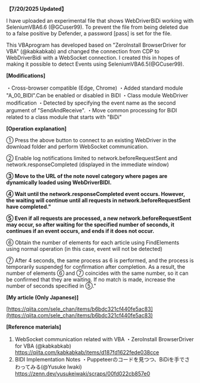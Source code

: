 **【7/20/2025 Updated】**

I have uploaded an experimental file that shows WebDriverBiDi working with SeleniumVBA6.6 (@GCuser99).
To prevent the file from being deleted due to a false positive by Defender, a password [pass] is set for the file.

This VBAprogram has developed based on "ZeroInstall BrowserDriver for VBA" (@kabkabkab) and changed the connection from CDP to WebDriverBidi with a WebSocket connection. I created this in hopes of making it possible to detect Events using SeleniumVBA6.5(@GCuser99).

**[Modifications]**

・Cross-browser compatible (Edge, Chrome)
・Added standard module "A_00_BIDI".Can be enabled or disabled in BiDI
・Class module WebDriver modification
・Detected by specifying the event name as the second argument of "SendAndReceive".
・Move common processing for BiDI related to a class module that starts with "BiDi"

**[Operation explanation]**

① Press the above button to connect to an existing WebDriver in the download folder and perform WebSocket communication.

② Enable log notifications limited to network.beforeRequestSent and network.responseCompleted (displayed in the immediate window)

**③ Move to the URL of the note novel category where pages are dynamically loaded using WebDriverBIDI.**

**④ Wait until the network.responseCompleted event occurs.
However, the waiting will continue until all requests in network.beforeRequestSent have completed."**

**⑤ Even if all requests are processed, a new network.beforeRequestSent may occur, so after waiting for the specified number of seconds, it continues if an event occurs, and ends if it does not occur.**

⑥ Obtain the number of elements for each article using FindElements using normal operation (in this case, event will not be detected)

⑦ After 4 seconds, the same process as 6 is performed, and the process is temporarily suspended for confirmation after completion.
As a result, the number of elements ⑥ and ⑦ coincides with the same number, so it can be confirmed that they are waiting.
If no match is made, increase the number of seconds specified in ⑤."


**[My article (Only Japanese)]**

[https://qiita.com/sele_chan/items/b6bdc321cf440fe5ac83](https://qiita.com/sele_chan/items/b6bdc321cf440fe5ac83)


**[Reference materials]**
1. WebSocket communication related with VBA
・ZeroInstall BrowserDriver for VBA (@kabkabkab)
https://qiita.com/kabkabkab/items/d187fd1622fede038cce
2. BIDI Implementation Notes
・Puppeteerのコードを見つつ、BiDiを手でさわってみる(@Yusuke Iwaki)
https://zenn.dev/yusukeiwaki/scraps/00fd022cb857e0
